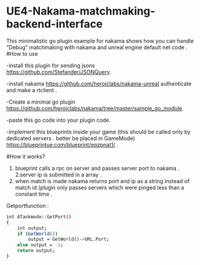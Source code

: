 # UE4-Nakama-matchmaking-backend-interface
This minimalistic go plugin example for nakama shows how you can handle "Debug" matchmaking with nakama and unreal engine default net code .
#How to use 

-install this plugin for sending jsons https://github.com/Stefander/JSONQuery.

-install nakama  https://github.com/heroiclabs/nakama-unreal authenticate and make a rtclient .

-Create a minimal go plugin https://github.com/heroiclabs/nakama/tree/master/sample_go_module.

-paste  this go code into your plugin code.

-implement this blueprints inside your game (this should be called only by dedicated servers . better be placed in GameMode)
https://blueprintue.com/blueprint/epzpnat1/ .




#How it works?
1. blueprint calls a rpc on server and passes server port to nakama .
2.server ip is submitted in a array .
3. when match is made nakama returns port and ip as a string instead of match id (plugin only passes servers which were pinged less than a  constant time .


Getportfunction :
```sh
int ATankmode::GetPort()
{
	int output;
	if (GetWorld())
		output = GetWorld()->URL.Port;
	else output = -1;
	return output;
}

```
